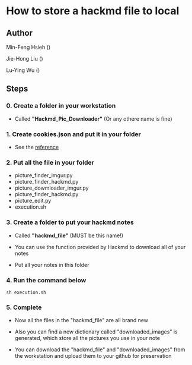 # How to store a hackmd file to local

## Author

Min-Feng Hsieh ()

Jie-Hong Liu ()

Lu-Ying Wu ()

## Steps

### 0. Create a folder in your workstation

* Called **"Hackmd_Pic_Downloader"** (Or any othere name is fine)

### 1. Create cookies.json and put it in your folder

* See the [reference](https://github.com/JieHong-Liu/HackMD_IMG_downloader/tree/main)

### 2. Put all the file in your folder

* picture_finder_imgur.py
* picture_finder_hackmd.py
* picture_dowmloader_imgur.py
* picture_finder_hackmd.py
* picture_edit.py
* execution.sh

### 3. Create a folder to put your hackmd notes

* Called **"hackmd_file"** (MUST be this name!)

* You can use the function provided by Hackmd to download all of your notes

* Put all your notes in this folder

### 4. Run the command below

```shell=
sh execution.sh
```

### 5. Complete

* Now all the files in the "hackmd_file" are all brand new

* Also you can find a new dictionary called "downloaded_images" is generated, which store all the pictures you use in your note

* You can download the "hackmd_file" and "downloaded_images" from the workstation and upload them to your github for preservation